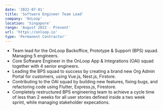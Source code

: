 ```yaml
---
date: '2022-07-01'
title: 'Software Engineer Team Lead'
company: 'OnLoop'
location: 'Singapore'
range: 'August 2022 - Present'
url: 'https://onloop.io'
type: 'Permanent Contractor'
---
```


- Team lead for the OnLoop Backoffice, Prototype & Support (BPS) squad. Managing 5 engineers.
- Core Software Engineer in the OnLoop App & Integrations (OAI) squad together with 4 senior engineers.
- Leading the BPS squad to success by creating a brand new Org Admin Portal for customers, using Vue.js, Nest.js, Firstore.
- Contributing to the OAI squad by building new features, fixing bugs, and refactoring code using Flutter, Express.js, Firestore.
- Completely restructured BPS engineering team to achieve a cycle time of less than 2 weeks for all user stories defined inside a two week sprint, while managing stakeholder expecations.
